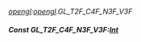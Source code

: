 _[opengl](../../modules/opengl/opengl-module.md):[opengl](../../modules/opengl/opengl-module.md).GL\_T2F\_C4F\_N3F\_V3F_
##### Const GL\_T2F\_C4F\_N3F\_V3F:[Int](../../modules/wonkey/wonkey-types-int.md)
